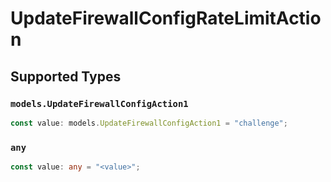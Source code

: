 # UpdateFirewallConfigRateLimitAction


## Supported Types

### `models.UpdateFirewallConfigAction1`

```typescript
const value: models.UpdateFirewallConfigAction1 = "challenge";
```

### `any`

```typescript
const value: any = "<value>";
```

